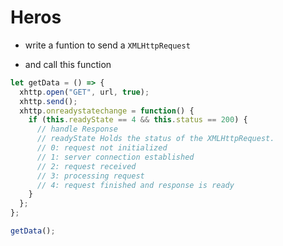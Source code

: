 # Heros

- write a funtion to send a `XMLHttpRequest`

* and call this function

```js
let getData = () => {
  xhttp.open("GET", url, true);
  xhttp.send();
  xhttp.onreadystatechange = function() {
    if (this.readyState == 4 && this.status == 200) {
      // handle Response
      // readyState	Holds the status of the XMLHttpRequest.
      // 0: request not initialized
      // 1: server connection established
      // 2: request received
      // 3: processing request
      // 4: request finished and response is ready
    }
  };
};

getData();
```
